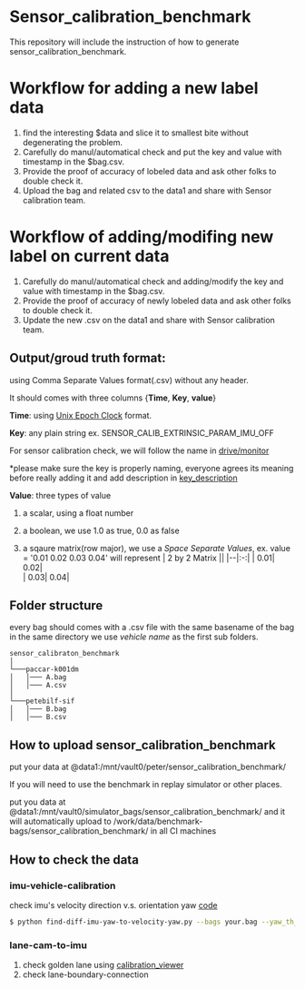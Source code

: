 # Sensor_calibration_benchmark
  This repository will include the instruction of how to generate sensor_calibration_benchmark.

# Workflow for adding a new label data
1. find the interesting $data and slice it to smallest bite without degenerating the problem.
2. Carefully do manul/automatical check and put the key and value with timestamp in the $bag.csv.
3. Provide the proof of accuracy of lobeled data and ask other folks to double check it.
4. Upload the bag and related csv to the data1 and share with Sensor calibration team.

# Workflow of adding/modifing new label on current data
1. Carefully do manul/automatical check and adding/modify the key and value with timestamp in the $bag.csv.
2. Provide the proof of accuracy of newly lobeled data and ask other folks to double check it.
3. Update the new .csv on the data1 and share with Sensor calibration team.

## Output/groud truth format:
 using Comma Separate Values format(.csv) without any header. 
 
 It should comes with three columns {**Time**, **Key**, **value**}
 
 **Time**: using [Unix Epoch Clock](https://en.wikipedia.org/wiki/Unix_time) format. 
 
 **Key**: any plain string ex. SENSOR_CALIB_EXTRINSIC_PARAM_IMU_OFF
 
 For sensor calibration check, we will follow the name in [drive/monitor](https://github.com/PlusAI/drive/blob/master/protos/monitor/status_report_msg.proto)
 
 *please make sure the key is properly naming, everyone agrees its meaning before really adding it and add description in [key_description](./doc/key_description.md)
 
 **Value**: three types of value
 1. a scalar, using a float number
 
 2. a boolean, we use 1.0 as true, 0.0 as false

 3. a sqaure matrix(row major), we use a *Space Separate Values*, 
 ex. value = '0.01 0.02 0.03 0.04' will represent
      | 2 by 2 Matrix || 
      |--|:-:|
      | 0.01| 0.02|      
      | 0.03| 0.04|

## Folder structure
every bag should comes with a .csv file with the same basename of the bag in the same directory
we use *vehicle name* as the first sub folders.
```
sensor_calibraton_benchmark 
│
└───paccar-k001dm
│   │─── A.bag
│   │─── A.csv
│   
└───petebilf-sif
│   │─── B.bag
│   │─── B.csv
```

## How to upload sensor_calibration_benchmark

put your data at @data1:/mnt/vault0/peter/sensor_calibration_benchmark/  

If you will need to use the benchmark in replay simulator or other places.

put you data at @data1:/mnt/vault0/simulator_bags/sensor_calibration_benchmark/ and it will automatically upload to /work/data/benchmark-bags/sensor_calibration_benchmark/ in all CI machines



## How to check the data

### imu-vehicle-calibration

check imu's velocity direction v.s. orientation yaw [code](./scripts/find-diff-imu-yaw-to-velocity-yaw.py)
```bash
$ python find-diff-imu-yaw-to-velocity-yaw.py --bags your.bag --yaw_th_in_rad 0.0085
```

### lane-cam-to-imu
1. check golden lane using [calibration_viewer](./scripts/calibration_viewer/README.md)
2. check lane-boundary-connection




 
 
 

 
 
 
 
 
